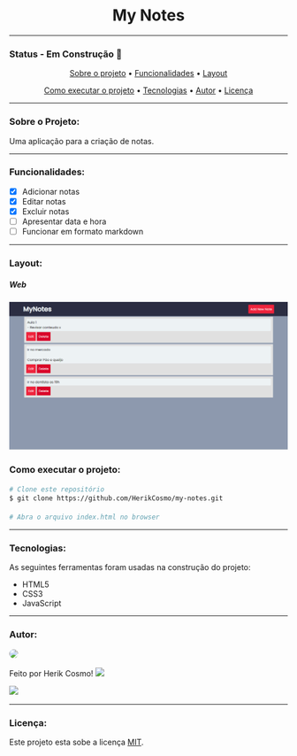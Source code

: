 <h1 align="center">My Notes</h1>

<hr>

### Status - Em Construção :construction:

<p align="center">
 <a href="#-sobre">Sobre o projeto</a> •
 <a href="#funcionalidades">Funcionalidades</a> • 
 <a href="#layout">Layout</a>
</p>
<p align="center"> 
 <a href="#Como">Como executar o projeto</a> • 
 <a href="#tecnologias">Tecnologias</a> • 
 <a href="#autor">Autor</a> • 
 <a href="#licença">Licença</a> 
</p>
<hr>



### Sobre o Projeto:
<p>Uma aplicação para a criação de notas.

<hr>

### Funcionalidades:
- [x] Adicionar notas<br>
- [x] Editar notas
- [x] Excluir notas
- [ ] Apresentar data e hora
- [ ] Funcionar em formato markdown

<hr>

### Layout:
<h5>Web</h5>
<img src='github/design.png' alt="Layout Web" />

### Como executar o projeto:

```bash
# Clone este repositório
$ git clone https://github.com/HerikCosmo/my-notes.git

# Abra o arquivo index.html no browser 
```

<hr>

### Tecnologias:
As seguintes ferramentas foram usadas na construção do projeto:
- HTML5
- CSS3
- JavaScript

<hr> 

### Autor:

<img src="https://avatars.githubusercontent.com/u/50126852?v=4" style="border-radius: 50%; width: 100px">

Feito por Herik Cosmo!
<a href="maito: herikcosmo.m@gmail.com" target="_blank">
  <img src="https://img.shields.io/static/v1?style=flat-square&logo=gmail&message=herikcosmo.m@gmail.com&color=EA4335&label=&logoColor=white">
</a>

<a href="https://www.linkedin.com/in/herik-martins-3194b4208" target="_blank">
  <img src="https://img.shields.io/static/v1?style=flat-square&logo=linkedin&message=Herik%20Martins&color=0A66C2&label=&logoColor=white&link=https://www.linkedin.com/in/herik-martins-3194b4208">
</a>
<hr>

### Licença:

Este projeto esta sobe a licença [MIT](./LICENSE).
